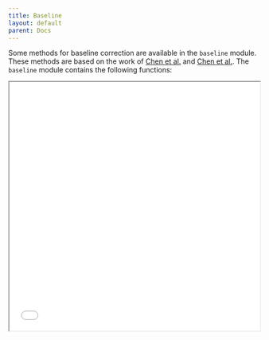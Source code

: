 ```yaml
---
title: Baseline
layout: default
parent: Docs
---
```



Some methods for baseline correction are available in the `baseline` module. These methods are based on the work of [Chen et al.](https://doi.org/10.1016/j.chemolab.2014.11.003) and [Chen et al.](https://doi.org/10.1016/j.chemolab.2015.03.002). The `baseline` module contains the following functions:

<iframe src="_includes/multiplicative_signal_correction.html" width="100%" height="500px"></iframe>